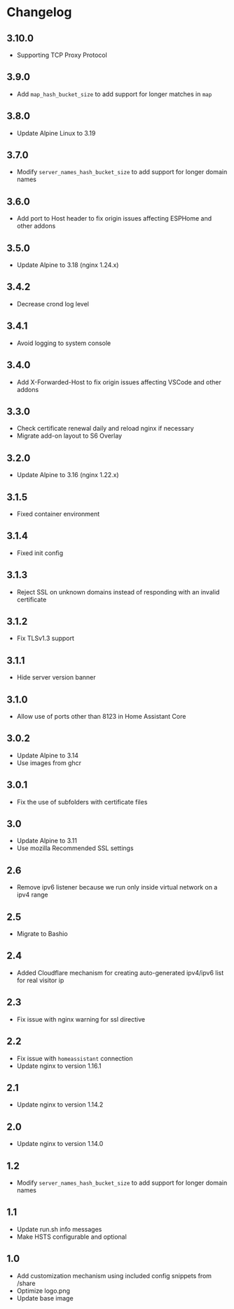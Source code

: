 # Changelog

## 3.10.0

- Supporting TCP Proxy Protocol

## 3.9.0

- Add `map_hash_bucket_size` to add support for longer matches in `map`

## 3.8.0

- Update Alpine Linux to 3.19

## 3.7.0

- Modify `server_names_hash_bucket_size` to add support for longer domain names

## 3.6.0

- Add port to Host header to fix origin issues affecting ESPHome and other addons

## 3.5.0

- Update Alpine to 3.18 (nginx 1.24.x)

## 3.4.2

- Decrease crond log level

## 3.4.1

- Avoid logging to system console

## 3.4.0

- Add X-Forwarded-Host to fix origin issues affecting VSCode and other addons

## 3.3.0

- Check certificate renewal daily and reload nginx if necessary
- Migrate add-on layout to S6 Overlay

## 3.2.0

- Update Alpine to 3.16 (nginx 1.22.x)

## 3.1.5

- Fixed container environment

## 3.1.4

- Fixed init config

## 3.1.3

- Reject SSL on unknown domains instead of responding with an invalid certificate

## 3.1.2

- Fix TLSv1.3 support

## 3.1.1

- Hide server version banner

## 3.1.0

- Allow use of ports other than 8123 in Home Assistant Core

## 3.0.2

- Update Alpine to 3.14
- Use images from ghcr

## 3.0.1

- Fix the use of subfolders with certificate files

## 3.0

- Update Alpine to 3.11
- Use mozilla Recommended SSL settings

## 2.6

- Remove ipv6 listener because we run only inside virtual network on a ipv4 range

## 2.5

- Migrate to Bashio

## 2.4

- Added Cloudflare mechanism for creating auto-generated ipv4/ipv6 list for real visitor ip

## 2.3

- Fix issue with nginx warning for ssl directive

## 2.2

- Fix issue with `homeassistant` connection
- Update nginx to version 1.16.1

## 2.1

- Update nginx to version 1.14.2

## 2.0

- Update nginx to version 1.14.0

## 1.2

- Modify `server_names_hash_bucket_size` to add support for longer domain names

## 1.1

- Update run.sh info messages
- Make HSTS configurable and optional

## 1.0

- Add customization mechanism using included config snippets from /share
- Optimize logo.png
- Update base image
